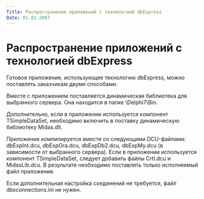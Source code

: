 ```yaml
---
Title: Распространение приложений с технологией dbExpress
Date: 01.01.2007
---
```



Распространение приложений с технологией dbExpress
==================================================

Готовое приложение, использующее технологию dbExpress, можно поставлять
заказчикам двумя способами.

Вместе с приложением поставляется динамическая библиотека для выбранного
сервера. Она находится в папке \\Delphi7\\Bin.

Дополнительно, если в приложении используется компонент TSimpleDataSet,
необходимо включить в поставку динамическую библиотеку Midas.dll.

Приложение компилируется вместе со следующими DCU-файлами: dbExpInt.dcu,
dbExpOra.dcu, dbExpDb2.dcu, dbExpMy.dcu (в зависимости от выбранного
сервера). Если в приложении используется компонент TSimpieDataSet,
следует добавить файлы Crtl.dcu и MidasLib.dcu. В результате необходимо
поставлять только исполняемый файл приложения.

Если дополнительная настройка соединений не требуется, файл
dbxconnections.ini не нужен.
